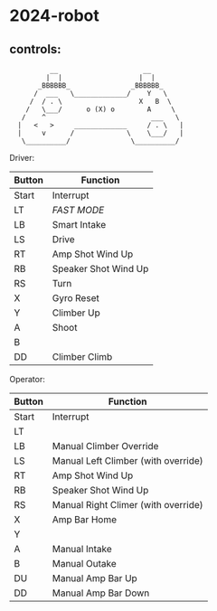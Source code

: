 # 2024-robot



## controls:

```                                          
          __                     __
         |  |                   |  |
       _BBBBBB_               _BBBBBB_
      /  ___   \_____________/    Y   \
     /  / . \                   X   B  \
    /   \___/      o (X) o        A     \
   /    ^                          ___   \
  |   <   >     _____________     / . \   |
  |     v      /             \    \___/   |
   \__________/               \__________/
```



Driver:

| Button | Function |
|-|-|
| Start | Interrupt |
| LT | *FAST MODE* |
| LB | Smart Intake |
| LS | Drive |
| RT | Amp Shot Wind Up |
| RB | Speaker Shot Wind Up |
| RS | Turn |
| X  | Gyro Reset |
| Y  | Climber Up |
| A  | Shoot |
| B  | |
| DD | Climber Climb |


Operator:

| Button | Function |
|-|-|
| Start | Interrupt |
| LT | |
| LB | Manual Climber Override |
| LS | Manual Left Climber (with override) |
| RT | Amp Shot Wind Up |
| RB | Speaker Shot Wind Up |
| RS | Manual Right Climer (with override) |
| X  | Amp Bar Home |
| Y  | |
| A  | Manual Intake |
| B  | Manual Outake |
| DU | Manual Amp Bar Up |
| DD | Manual Amp Bar Down|